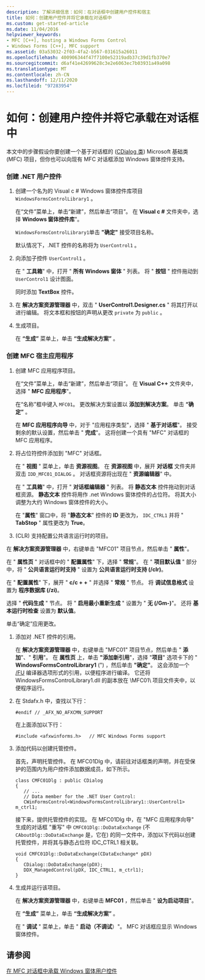 ```yaml
---
description: 了解详细信息：如何：在对话框中创建用户控件和宿主
title: 如何：创建用户控件并将它承载在对话框中
ms.custom: get-started-article
ms.date: 11/04/2016
helpviewer_keywords:
- MFC [C++], hosting a Windows Forms Control
- Windows Forms [C++], MFC support
ms.assetid: 03a53032-2f03-4fa2-b567-031615a26011
ms.openlocfilehash: 400906344f47f7100e52319adb37c39d1fb370e7
ms.sourcegitcommit: d6af41e42699628c3e2e6063ec7b03931a49a098
ms.translationtype: MT
ms.contentlocale: zh-CN
ms.lasthandoff: 12/11/2020
ms.locfileid: "97283954"
---
```

# <a name="how-to-create-the-user-control-and-host-in-a-dialog-box"></a>如何：创建用户控件并将它承载在对话框中

本文中的步骤假设你要创建一个基于对话框的 ([CDialog 类](../mfc/reference/cdialog-class.md)) Microsoft 基础类 (MFC) 项目，但你也可以向现有 MFC 对话框添加 Windows 窗体控件支持。

### <a name="to-create-the-net-user-control"></a>创建 .NET 用户控件

1. 创建一个名为的 Visual c # Windows 窗体控件库项目 `WindowsFormsControlLibrary1` 。

   在“文件”菜单上，单击“新建”，然后单击“项目”。 在 **Visual c #** 文件夹中，选择 **Windows 窗体控件库**"。

   `WindowsFormsControlLibrary1`单击 **"确定"** 接受项目名称。

   默认情况下，.NET 控件的名称将为 `UserControl1` 。

1. 向添加子控件 `UserControl1` 。

   在 " **工具箱**" 中，打开 " **所有 Windows 窗体** " 列表。 将 " **按钮** " 控件拖动到 `UserControl1` 设计图面。

   同时添加 **TextBox** 控件。

1. 在 **解决方案资源管理器** 中，双击 " **UserControl1.Designer.cs** " 将其打开以进行编辑。 将文本框和按钮的声明从更改 `private` 为 `public` 。

1. 生成项目。

   在 **“生成”** 菜单上，单击 **“生成解决方案”** 。

### <a name="to-create-the-mfc-host-application"></a>创建 MFC 宿主应用程序

1. 创建 MFC 应用程序项目。

   在“文件”菜单上，单击“新建”，然后单击“项目”。 在 **Visual C++** 文件夹中，选择 " **MFC 应用程序**"。

   在“名称”框中键入 `MFC01`。 更改解决方案设置以 **添加到解决方案**。 单击 **“确定”** 。

   在 **MFC 应用程序向导** 中，对于 "应用程序类型"，选择 " **基于对话框**"。 接受剩余的默认设置，然后单击 " **完成**"。 这将创建一个具有 "MFC" 对话框的 MFC 应用程序。

1. 将占位符控件添加到 "MFC" 对话框。

   在 " **视图** " 菜单上，单击 **资源视图**。 在 **资源视图** 中，展开 **对话框** 文件夹并双击 `IDD_MFC01_DIALOG` 。 对话框资源将出现在 " **资源编辑器**" 中。

   在 " **工具箱**" 中，打开 " **对话框编辑器** " 列表。 将 **静态文本** 控件拖动到对话框资源。 **静态文本** 控件将用作 .net Windows 窗体控件的占位符。 将其大小调整为大约 Windows 窗体控件的大小。

   在 "**属性**" 窗口中，将 "**静态文本**" 控件的 **ID** 更改为， `IDC_CTRL1` 并将 " **TabStop** " 属性更改为 **True**。

1.  (CLR) 支持配置公共语言运行时的项目。

   在 **解决方案资源管理器** 中，右键单击 "MFC01" 项目节点，然后单击 " **属性**"。

   在 " **属性页** " 对话框中的 " **配置属性**" 下，选择 " **常规**"。 在 " **项目默认值** " 部分中，将 " **公共语言运行时支持** " 设置为 **公共语言运行时支持 (/clr)**。

   在 " **配置属性**" 下，展开 " **c/c + +** " 并选择 " **常规** " 节点。 将 **调试信息格式** 设置为 **程序数据库 (/zi)**。

   选择 " **代码生成** " 节点。 将 " **启用最小重新生成** " 设置为 " **无 (/Gm-)**"。 还将 **基本运行时检查** 设置为 **默认值**。

   单击“确定”应用更改。

1. 添加对 .NET 控件的引用。

   在 **解决方案资源管理器** 中，右键单击 "MFC01" 项目节点，然后单击 " **添加**"、" **引用**"。 在 **属性页** 上，单击 **"添加新引用**"，选择 "**项目**" 选项卡下的 " **WindowsFormsControlLibrary1** (") ，然后单击 **"确定"**。 这会添加一个 [/FU](../build/reference/fu-name-forced-hash-using-file.md) 编译器选项形式的引用，以便程序进行编译。 它还将 WindowsFormsControlLibrary1.dll 的副本放在 \MFC01\ 项目文件夹中，以便程序运行。

1. 在 Stdafx.h 中，查找以下行：

    ```
    #endif // _AFX_NO_AFXCMN_SUPPORT
    ```

   在上面添加以下行：

    ```
    #include <afxwinforms.h>   // MFC Windows Forms support
    ```

1. 添加代码以创建托管控件。

   首先，声明托管控件。 在 MFC01Dlg 中，请前往对话框类的声明，并在受保护的范围内为用户控件添加数据成员，如下所示。

    ```
    class CMFC01Dlg : public CDialog
    {
       // ...
       // Data member for the .NET User Control:
       CWinFormsControl<WindowsFormsControlLibrary1::UserControl1> m_ctrl1;
    ```

   接下来，提供托管控件的实现。 在 MFC01Dlg 中，在 "MFC 应用程序向导" 生成的对话框 "重写" 中 `CMFC01Dlg::DoDataExchange` (不 `CAboutDlg::DoDataExchange` 是，它在) 的同一文件中，添加以下代码以创建托管控件，并将其与静态占位符 IDC_CTRL1 相关联。

    ```
    void CMFC01Dlg::DoDataExchange(CDataExchange* pDX)
    {
       CDialog::DoDataExchange(pDX);
       DDX_ManagedControl(pDX, IDC_CTRL1, m_ctrl1);
    }
    ```

1. 生成并运行该项目。

   在 **解决方案资源管理器** 中，右键单击 **MFC01** ，然后单击 " **设为启动项目**"。

   在 **“生成”** 菜单上，单击 **“生成解决方案”** 。

   在 " **调试** " 菜单上，单击 " **启动（不调试**）"。 MFC 对话框应显示 Windows 窗体控件。

## <a name="see-also"></a>请参阅

[在 MFC 对话框中承载 Windows 窗体用户控件](../dotnet/hosting-a-windows-form-user-control-in-an-mfc-dialog-box.md)
